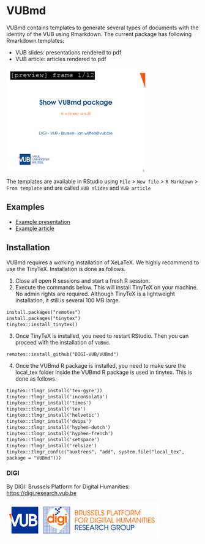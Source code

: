 # VUBmd

VUBmd contains templates to generate several types of documents with the identity of the VUB using Rmarkdown. The current package has following Rmarkdown templates:

- VUB slides: presentations rendered to pdf
- VUB article: articles rendered to pdf

![](vignettes/example-slides.gif)

The templates are available in RStudio using `File` > `New file` > `R Markdown` > `From template` and are called `VUB slides` and `VUB article`

## Examples

- [Example presentation](vignettes/example-slides.pdf)
- [Example article](vignettes/example-article.pdf)

## Installation

VUBmd requires a working installation of XeLaTeX. We highly recommend to use the TinyTeX. Installation is done as follows.

1. Close all open R sessions and start a fresh R session. 
2. Execute the commands below. This will install TinyTeX on your machine. No admin rights are required. Although TinyTeX is a lightweight installation, it still is several 100 MB large.

```{r}
install.packages("remotes")
install.packages("tinytex")
tinytex::install_tinytex()
```

3. Once TinyTeX is installed, you need to restart RStudio. Then you can proceed with the installation of `VUBmd`.

```{r}
remotes::install_github("DIGI-VUB/VUBmd")
```

4. Once the VUBmd R package is installed, you need to make sure the local_tex folder inside the VUBmd R package is used in tinytex. This is done as follows.

```{r}
tinytex::tlmgr_install('tex-gyre'))
tinytex::tlmgr_install('inconsolata')
tinytex::tlmgr_install('times')
tinytex::tlmgr_install('tex')
tinytex::tlmgr_install('helvetic')
tinytex::tlmgr_install('dvips')
tinytex::tlmgr_install('hyphen-dutch')
tinytex::tlmgr_install('hyphen-french')
tinytex::tlmgr_install('setspace')
tinytex::tlmgr_install('relsize')
tinytex::tlmgr_conf(c("auxtrees", "add", system.file("local_tex", package = "VUBmd")))
```


### DIGI

By DIGI: Brussels Platform for Digital Humanities: https://digi.research.vub.be

![](vignettes/logo.png)
